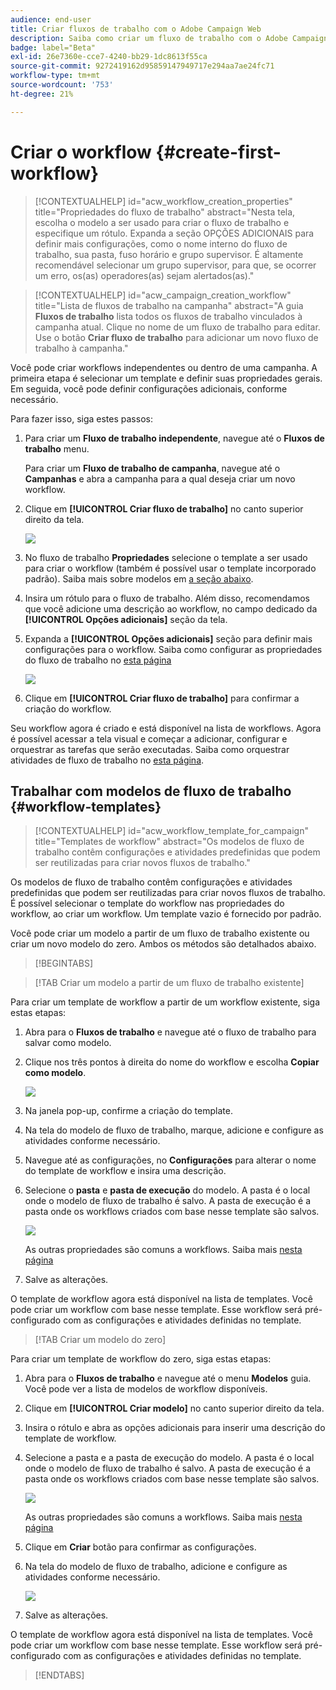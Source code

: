 ```yaml
---
audience: end-user
title: Criar fluxos de trabalho com o Adobe Campaign Web
description: Saiba como criar um fluxo de trabalho com o Adobe Campaign Web
badge: label="Beta"
exl-id: 26e7360e-cce7-4240-bb29-1dc8613f55ca
source-git-commit: 9272419162d95859147949717e294aa7ae24fc71
workflow-type: tm+mt
source-wordcount: '753'
ht-degree: 21%

---
```



# Criar o workflow {#create-first-workflow}

>[!CONTEXTUALHELP]
>id="acw_workflow_creation_properties"
>title="Propriedades do fluxo de trabalho"
>abstract="Nesta tela, escolha o modelo a ser usado para criar o fluxo de trabalho e especifique um rótulo. Expanda a seção OPÇÕES ADICIONAIS para definir mais configurações, como o nome interno do fluxo de trabalho, sua pasta, fuso horário e grupo supervisor. É altamente recomendável selecionar um grupo supervisor, para que, se ocorrer um erro, os(as) operadores(as) sejam alertados(as)."


>[!CONTEXTUALHELP]
>id="acw_campaign_creation_workflow"
>title="Lista de fluxos de trabalho na campanha"
>abstract="A guia **Fluxos de trabalho** lista todos os fluxos de trabalho vinculados à campanha atual. Clique no nome de um fluxo de trabalho para editar. Use o botão **Criar fluxo de trabalho** para adicionar um novo fluxo de trabalho à campanha."


Você pode criar workflows independentes ou dentro de uma campanha. A primeira etapa é selecionar um template e definir suas propriedades gerais. Em seguida, você pode definir configurações adicionais, conforme necessário.

Para fazer isso, siga estes passos:

1. Para criar um **Fluxo de trabalho independente**, navegue até o **Fluxos de trabalho** menu.

   Para criar um **Fluxo de trabalho de campanha**, navegue até o **Campanhas** e abra a campanha para a qual deseja criar um novo workflow.

1. Clique em **[!UICONTROL Criar fluxo de trabalho]** no canto superior direito da tela.

   ![](assets/workflow-create.png)

1. No fluxo de trabalho **Propriedades** selecione o template a ser usado para criar o workflow (também é possível usar o template incorporado padrão). Saiba mais sobre modelos em [a seção abaixo](#work-with-workflow-templates-workflow-templates).

1. Insira um rótulo para o fluxo de trabalho. Além disso, recomendamos que você adicione uma descrição ao workflow, no campo dedicado da **[!UICONTROL Opções adicionais]** seção da tela.

1. Expanda a **[!UICONTROL Opções adicionais]** seção para definir mais configurações para o workflow. Saiba como configurar as propriedades do fluxo de trabalho no [esta página](workflow-settings.md#properties)

   ![](assets/workflow-additional-options.png)

1. Clique em **[!UICONTROL Criar fluxo de trabalho]** para confirmar a criação do workflow.

Seu workflow agora é criado e está disponível na lista de workflows. Agora é possível acessar a tela visual e começar a adicionar, configurar e orquestrar as tarefas que serão executadas. Saiba como orquestrar atividades de fluxo de trabalho no [esta página](orchestrate-activities.md).

## Trabalhar com modelos de fluxo de trabalho {#workflow-templates}


>[!CONTEXTUALHELP]
>id="acw_workflow_template_for_campaign"
>title="Templates de workflow"
>abstract="Os modelos de fluxo de trabalho contêm configurações e atividades predefinidas que podem ser reutilizadas para criar novos fluxos de trabalho."

Os modelos de fluxo de trabalho contêm configurações e atividades predefinidas que podem ser reutilizadas para criar novos fluxos de trabalho. É possível selecionar o template do workflow nas propriedades do workflow, ao criar um workflow. Um template vazio é fornecido por padrão.

Você pode criar um modelo a partir de um fluxo de trabalho existente ou criar um novo modelo do zero. Ambos os métodos são detalhados abaixo.


>[!BEGINTABS]

>[!TAB Criar um modelo a partir de um fluxo de trabalho existente]

Para criar um template de workflow a partir de um workflow existente, siga estas etapas:

1. Abra para o **Fluxos de trabalho** e navegue até o fluxo de trabalho para salvar como modelo.
1. Clique nos três pontos à direita do nome do workflow e escolha **Copiar como modelo**.

   ![](assets/wf-copy-as-template.png)

1. Na janela pop-up, confirme a criação do template.
1. Na tela do modelo de fluxo de trabalho, marque, adicione e configure as atividades conforme necessário.
1. Navegue até as configurações, no **Configurações** para alterar o nome do template de workflow e insira uma descrição.
1. Selecione o **pasta** e **pasta de execução** do modelo. A pasta é o local onde o modelo de fluxo de trabalho é salvo. A pasta de execução é a pasta onde os workflows criados com base nesse template são salvos.

   ![](assets/wf-settings-template.png)

   As outras propriedades são comuns a workflows. Saiba mais [nesta página](workflow-settings.md#properties)

1. Salve as alterações.

O template de workflow agora está disponível na lista de templates. Você pode criar um workflow com base nesse template. Esse workflow será pré-configurado com as configurações e atividades definidas no template.


>[!TAB Criar um modelo do zero]


Para criar um template de workflow do zero, siga estas etapas:

1. Abra para o **Fluxos de trabalho** e navegue até o menu **Modelos** guia. Você pode ver a lista de modelos de workflow disponíveis.
1. Clique em **[!UICONTROL Criar modelo]** no canto superior direito da tela.
1. Insira o rótulo e abra as opções adicionais para inserir uma descrição do template de workflow.
1. Selecione a pasta e a pasta de execução do modelo. A pasta é o local onde o modelo de fluxo de trabalho é salvo. A pasta de execução é a pasta onde os workflows criados com base nesse template são salvos.

   ![](assets/new-wf-template.png)

   As outras propriedades são comuns a workflows. Saiba mais [nesta página](workflow-settings.md#properties)

1. Clique em **Criar** botão para confirmar as configurações.
1. Na tela do modelo de fluxo de trabalho, adicione e configure as atividades conforme necessário.

   ![](assets/wf-template-activities.png)

1. Salve as alterações.

O template de workflow agora está disponível na lista de templates. Você pode criar um workflow com base nesse template. Esse workflow será pré-configurado com as configurações e atividades definidas no template.

>[!ENDTABS]
